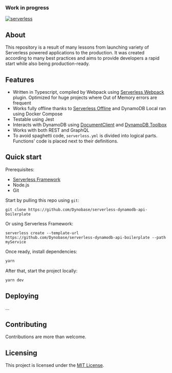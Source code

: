 ### Work in progress

[![serverless](http://public.serverless.com/badges/v3.svg)](http://www.serverless.com)

## About

This repository is a result of many lessons from launching variety of Serverless powered applications to the production. It was created according to many best practices and aims to provide developers a rapid start while also being production-ready.

## Features

- Written in Typescript, compiled by Webpack using [Serverless Webpack](https://github.com/serverless-heaven/serverless-webpack) plugin. Optimized for huge projects where Out of Memory errors are frequent
- Works fully offline thanks to [Serverless Offline](https://github.com/dherault/serverless-offline) and DynamoDB Local ran using Docker Compose
- Testable using Jest
- Interacts with DynamoDB using [DocumentClient](https://docs.aws.amazon.com/AWSJavaScriptSDK/latest/AWS/DynamoDB/DocumentClient.html) and [DynamoDB Toolbox](http://dynamodbtoolbox.com/)
- Works with both REST and GraphQL
- To avoid spaghetti code, `serverless.yml` is divided into logical parts. Functions' code is placed next to their definitions.

## Quick start

Prerequisites:
- [Serverless Framework](https://serverless.com/)
- Node.js
- Git

Start by pulling this repo using `git`:

```
git clone https://github.com/Dynobase/serverless-dynamodb-api-boilerplate
```

Or using Serverless Framework:

```
serverless create --template-url https://github.com/Dynobase/serverless-dynamodb-api-boilerplate --path myService
```

Once ready, install dependencies:

```sh
yarn
```

After that, start the project locally:
```sh
yarn dev
```

## Deploying

...

## <a name="contributing"></a>Contributing

Contributions are more than welcome.

## <a name="licensing"></a>Licensing

This project is licensed under the [MIT License](./LICENSE.txt).

